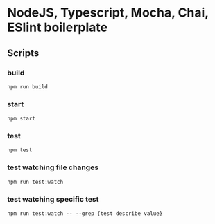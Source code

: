 # NodeJS, Typescript, Mocha, Chai, ESlint boilerplate

## Scripts

### build
```
npm run build
```

### start
```
npm start
```

### test
```
npm test
```

### test watching file changes
```
npm run test:watch
```

### test watching specific test
```
npm run test:watch -- --grep {test describe value}
```
